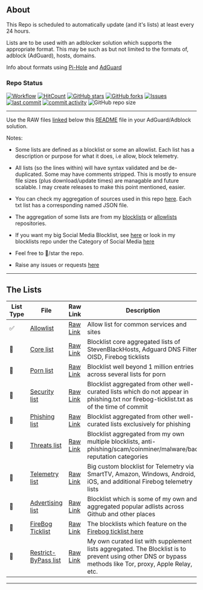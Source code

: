 ## About

This Repo is scheduled to automatically update (and it's lists) at least every 24 hours.

Lists are to be used with an adblocker solution which supports the appropriate format. This may be such as but not limited to the formats of, adblock (AdGuard), hosts, domains.

Info about formats using [Pi-Hole](https://pi-hole.net/blog/2023/03/22/pi-hole-ftl-v5-22-web-v5-19-and-core-v5-16-1-released#page-content) and [AdGuard](https://adguard.com/kb/general/ad-filtering/create-own-filters/)


### Repo Status

[![Workflow](https://github.com/SystemJargon/filters/actions/workflows/main.yml/badge.svg)](https://github.com/SystemJargon/filters/actions/workflows/main.yml) 
[![HitCount](https://hits.dwyl.com/systemjargon/filters.svg?style=flat&show=unique)](http://hits.dwyl.com/systemjargon/filters) 
[![GitHub stars](https://img.shields.io/github/stars/systemjargon/filters)](https://github.com/systemjargon/filters/stargazers) [![GitHub forks](https://img.shields.io/github/forks/systemjargon/filters)](https://github.com/systemjargon/filters/network/members) [![Issues](https://img.shields.io/github/issues/systemjargon/filters)](https://github.com/SystemJargon/filters/issues) 
[![last commit](https://img.shields.io/github/last-commit/SystemJargon/filters.svg)](https://github.com/SystemJargon/filters/commits/master) [![commit activity](https://img.shields.io/github/commit-activity/y/SystemJargon/filters.svg)](https://github.com/SystemJargon/filters/commits/master) ![GitHub repo size](https://img.shields.io/github/repo-size/systemjargon/filters)

----


Use the RAW files [linked](#the-lists) below this [README](https://github.com/SystemJargon/filters/blob/main/README.md) file in your AdGuard/Adblock solution. 

Notes:

* Some lists are defined as a blocklist or some an allowlist. Each list has a description or purpose for what it does, i.e allow, block telemetry.

* All lists (so the lines within) will have syntax validated and be de-duplicated. Some may have comments stripped. This is mostly to ensure file sizes (plus download/update times) are managable and future scalable. I may create releases to make this point mentioned, easier.

* You can check my aggregation of sources used in this repo [here](https://github.com/SystemJargon/filters/tree/main/source). Each txt list has a corresponding named JSON file.

* The aggregation of some lists are from my [blocklists](https://github.com/systemjargon/blocklists) or [allowlists](https://github.com/systemjargon/allowlists) repositories. 

* If you want my big Social Media Blocklist, see [here](https://github.com/SystemJargon/blocklists/blob/main/lists/categories/social-media/SystemJargon_Block_SocialMedia_AG.txt) or look in my blocklists repo under the Category of Social Media [here](https://github.com/SystemJargon/blocklists/blob/main/lists/categories/social-media)

* Feel free to 🌟/star the repo.

* Raise any issues or requests [here](https://github.com/SystemJargon/filters/issues/new/choose) 

----

## The Lists

| List Type | File | Raw Link | Description |
|--------|------|----------|-------------|
| ✅ | [Allowlist](allowlist.txt) | [Raw Link](https://raw.githubusercontent.com/SystemJargon/filters/main/allowlist.txt) | Allow list for common services and sites |
| 🚫 | [Core list](core.txt) | [Raw Link](https://raw.githubusercontent.com/systemjargon/filters/main/core.txt) | Blocklist core aggregated lists of StevenBlackHosts, Adguard DNS Filter, OISD, Firebog ticklists |
| 🚫 | [Porn list](porn.txt) | [Raw Link](https://raw.githubusercontent.com//systemjargon/filters/main/porn.txt) | Blocklist well beyond 1 million entries across several lists for porn |
| 🚫 | [Security list](security.txt) | [Raw Link](https://raw.githubusercontent.com/systemjargon/filters/main/security.txt) | Blocklist aggregated from other well-curated lists which do not appear in phishing.txt nor firebog-ticklist.txt as of the time of commit |
| 🚫 | [Phishing list](phishing.txt) | [Raw Link](https://raw.githubusercontent.com/systemjargon/filters/main/phishing.txt) | Blocklist aggregated from other well-curated lists exclusively for phishing |
| 🚫 | [Threats list](threats.txt) | [Raw Link](https://raw.githubusercontent.com/systemjargon/filters/main/threats.txt) | Blocklist aggregated from my own multiple blocklists, anti-phishing/scam/coinminer/malware/bad reputation categories |
| 🚫 | [Telemetry list](telemetry.txt) | [Raw Link](https://raw.githubusercontent.com/systemjargon/filters/main/telemetry.txt) | Big custom blocklist for Telemetry via SmartTV, Amazon, Windows, Android, iOS, and additional Firebog telemetry lists |
| 🚫 | [Advertising list](ads.txt) | [Raw Link](https://raw.githubusercontent.com/systemjargon/filters/main/ads.txt) | Blocklist which is some of my own and aggregated popular adlists across Github and other places |
| 🚫 | [FireBog Ticklist](firebog-ticklist.txt) | [Raw Link](https://raw.githubusercontent.com/systemjargon/filters/main/firebog-ticklist.txt) | The blocklists which feature on the [Firebog ticklist here](https://v.firebog.net/hosts/lists.php?type=tick) |
| 🚫 | [Restrict-ByPass list](restrict-bypass.txt) | [Raw Link](https://raw.githubusercontent.com/systemjargon/filters/main/restrict-bypass.txt) | My own curated list with supplement lists aggregated. The Blocklist is to prevent using other DNS or bypass methods like Tor, proxy, Apple Relay, etc. |

----


